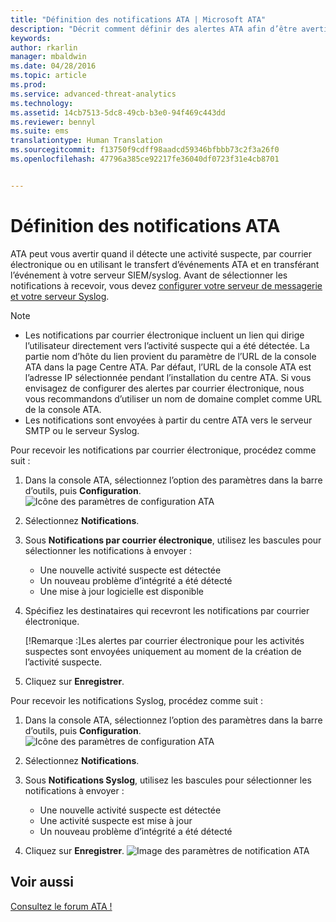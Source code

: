 ```yaml
---
title: "Définition des notifications ATA | Microsoft ATA"
description: "Décrit comment définir des alertes ATA afin d’être averti quand des activités suspectes sont détectées."
keywords: 
author: rkarlin
manager: mbaldwin
ms.date: 04/28/2016
ms.topic: article
ms.prod: 
ms.service: advanced-threat-analytics
ms.technology: 
ms.assetid: 14cb7513-5dc8-49cb-b3e0-94f469c443dd
ms.reviewer: bennyl
ms.suite: ems
translationtype: Human Translation
ms.sourcegitcommit: f13750f9cdff98aadcd59346bfbbb73c2f3a26f0
ms.openlocfilehash: 47796a385ce92217fe36040df0723f31e4cb8701


---
```


# Définition des notifications ATA
ATA peut vous avertir quand il détecte une activité suspecte, par courrier électronique ou en utilisant le transfert d’événements ATA et en transférant l’événement à votre serveur SIEM/syslog. Avant de sélectionner les notifications à recevoir, vous devez [configurer votre serveur de messagerie et votre serveur Syslog](setting-syslog-email-server-settings.md).

> [!NOTE]
> -   Les notifications par courrier électronique incluent un lien qui dirige l’utilisateur directement vers l’activité suspecte qui a été détectée. La partie nom d’hôte du lien provient du paramètre de l’URL de la console ATA dans la page Centre ATA. Par défaut, l’URL de la console ATA est l’adresse IP sélectionnée pendant l’installation du centre ATA.  Si vous envisagez de configurer des alertes par courrier électronique, nous vous recommandons d’utiliser un nom de domaine complet comme URL de la console ATA.
> -   Les notifications sont envoyées à partir du centre ATA vers le serveur SMTP ou le serveur Syslog.

Pour recevoir les notifications par courrier électronique, procédez comme suit :


1. Dans la console ATA, sélectionnez l’option des paramètres dans la barre d’outils, puis **Configuration**.
![Icône des paramètres de configuration ATA](media/ATA-config-icon.JPG)

2. Sélectionnez **Notifications**.
3. Sous **Notifications par courrier électronique**, utilisez les bascules pour sélectionner les notifications à envoyer :


    - Une nouvelle activité suspecte est détectée
    - Un nouveau problème d’intégrité a été détecté
    - Une mise à jour logicielle est disponible

4. Spécifiez les destinataires qui recevront les notifications par courrier électronique.

    [!Remarque :]Les alertes par courrier électronique pour les activités suspectes sont envoyées uniquement au moment de la création de l’activité suspecte.


5. Cliquez sur **Enregistrer**.

Pour recevoir les notifications Syslog, procédez comme suit :


1. Dans la console ATA, sélectionnez l’option des paramètres dans la barre d’outils, puis **Configuration**.
![Icône des paramètres de configuration ATA](media/ATA-config-icon.JPG)

2. Sélectionnez **Notifications**.
3. Sous **Notifications Syslog**, utilisez les bascules pour sélectionner les notifications à envoyer :


    - Une nouvelle activité suspecte est détectée
    - Une activité suspecte est mise à jour
    - Un nouveau problème d’intégrité a été détecté
5. Cliquez sur **Enregistrer**.
![Image des paramètres de notification ATA](media/ATA-notification-settings.png)




## Voir aussi
[Consultez le forum ATA !](https://social.technet.microsoft.com/Forums/security/home?forum=mata)



<!--HONumber=Jul16_HO4-->


